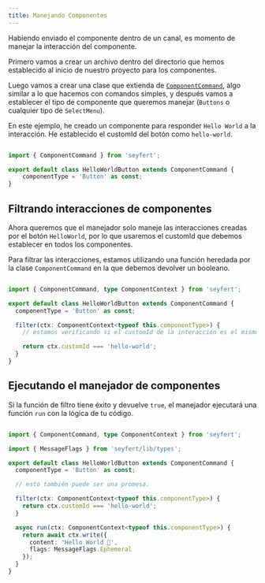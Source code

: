 ```yaml
---
title: Manejando Componentes
---
```


Habiendo enviado el componente dentro de un canal, es momento de manejar la interacción del componente.

Primero vamos a crear un archivo dentro del directorio que hemos establecido al inicio de nuestro proyecto para los componentes.

Luego vamos a crear una clase que extienda de [`ComponentCommand`](/api/classes/componentcommand), algo similar a lo que hacemos con comandos simples, y después vamos a establecer el tipo de componente que queremos manejar (`Buttons` o cualquier tipo de `SelectMenu`).

En este ejemplo, he creado un componente para responder `Hello World` a la interacción. He establecido el customId del botón como `hello-world`.

```ts showLineNumbers copy

import { ComponentCommand } from 'seyfert';

export default class HelloWorldButton extends ComponentCommand {
    componentType = 'Button' as const;
}
```

## Filtrando interacciones de componentes

Ahora queremos que el manejador solo maneje las interacciones creadas por el botón `HelloWorld`, por lo que usaremos el customId que debemos establecer en todos los componentes.

Para filtrar las interacciones, estamos utilizando una función heredada por la clase `ComponentCommand` en la que debemos devolver un booleano.

```ts ins={6-10} showLineNumbers copy

import { ComponentCommand, type ComponentContext } from 'seyfert';

export default class HelloWorldButton extends ComponentCommand {
  componentType = 'Button' as const;

  filter(ctx: ComponentContext<typeof this.componentType>) {
    // estamos verificando si el customId de la interacción es el mismo que el establecido en el botón.

    return ctx.customId === 'hello-world';
  }
}
```

## Ejecutando el manejador de componentes

Si la función de filtro tiene éxito y devuelve `true`, el manejador ejecutará una función `run` con la lógica de tu código.

```ts ins={14-19} showLineNumbers copy

import { ComponentCommand, type ComponentContext } from 'seyfert';

import { MessageFlags } from 'seyfert/lib/types';

export default class HelloWorldButton extends ComponentCommand {
  componentType = 'Button' as const;

  // esto también puede ser una promesa.

  filter(ctx: ComponentContext<typeof this.componentType>) {
    return ctx.customId === 'hello-world';
  }

  async run(ctx: ComponentContext<typeof this.componentType>) {
    return await ctx.write({
      content: 'Hello World 👋',
      flags: MessageFlags.Ephemeral
    });
  }
}

```